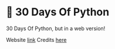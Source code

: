 # 🐍 30 Days Of Python

30 Days Of Python, but in a web version!

Website [link](https://30-days-python.duckdns.org/)
Credits [here](https://github.com/Asabeneh/30-Days-Of-Python)
